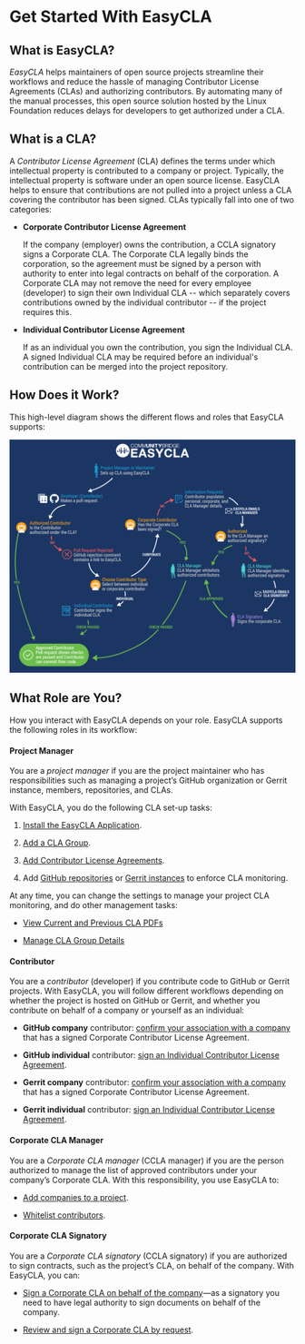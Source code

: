# Get Started With EasyCLA

## What is EasyCLA?
_EasyCLA_ helps maintainers of open source projects streamline their workflows and reduce the hassle of managing Contributor License Agreements (CLAs) and authorizing contributors. By automating many of the manual processes, this open source solution hosted by the Linux Foundation reduces delays for developers to get authorized under a CLA.

## What is a CLA?
A _Contributor License Agreement_ (CLA) defines the terms under which intellectual property is contributed to a company or project. Typically, the intellectual property is software under an open source license. EasyCLA helps to ensure that contributions are not pulled into a project unless a CLA covering the contributor has been signed. CLAs typically fall into one of two categories:

* **Corporate Contributor License Agreement**

   If the company (employer) owns the contribution, a CCLA signatory signs a Corporate CLA. The Corporate CLA legally binds the corporation, so the agreement must be signed by a person with authority to enter into legal contracts on behalf of the corporation. A Corporate CLA may not remove the need for every employee (developer) to sign their own Individual CLA -- which separately covers contributions owned by the individual contributor -- if the project requires this.

* **Individual Contributor License Agreement**

   If as an individual you own the contribution, you sign the Individual CLA. A signed Individual CLA may be required before an individual's contribution can be merged into the project repository.

## How Does it Work?
This high-level diagram shows the different flows and roles that EasyCLA supports:

![CLA Diagram](imgs/cla_diagram_v8.png)	

## What Role are You?
How you interact with EasyCLA depends on your role. EasyCLA supports the following roles in its workflow:

#### Project Manager
You are a _project manager_ if you are the project maintainer who has responsibilities such as managing a project’s GitHub organization or Gerrit instance, members, repositories, and CLAs.

With EasyCLA, you do the following CLA set-up tasks:

1. [Install the EasyCLA Application](install-the-easycla-application.md).

1. [Add a CLA Group](add-a-cla-group.md).

1. [Add Contributor License Agreements](add-contributor-license-agreements).

1. Add [GitHub repositories](add-github-repositories-to-cla-monitoring-or-remove-them-from-cla-monitoring.md) or [Gerrit instances](add-gerrit-instances-to-cla-monitoring-or-delete-them-from-cla-monitoring.md) to enforce CLA monitoring.

At any time, you can change the settings to manage your project CLA monitoring, and do other management tasks:

* [View Current and Previous CLA PDFs](view-current-and-previous-cla-pdfs.md)

* [Manage CLA Group Details](manage-cla-group-details.md)

#### Contributor
You are a _contributor_ (developer) if you contribute code to GitHub or Gerrit projects. With EasyCLA, you will follow different workflows depending on whether the project is hosted on GitHub or Gerrit, and whether you contribute on behalf of a company or yourself as an individual:

* **GitHub company** contributor: [confirm your association with a company](contribute-to-a-github-company-project.md) that has a signed Corporate Contributor License Agreement.

* **GitHub individual** contributor: [sign an Individual Contributor License Agreement](sign-a-cla-as-an-individual-contributor-to-github.md).

* **Gerrit company** contributor: [confirm your association with a company](contribute-to-a-gerrit-project.md) that has a signed Corporate Contributor License Agreement.

* **Gerrit individual** contributor: [sign an Individual Contributor License Agreement](contribute-to-a-gerrit-project.md).

#### Corporate CLA Manager
You are a _Corporate CLA manager_ (CCLA manager) if you are the person authorized to manage the list of approved contributors under your company’s Corporate CLA. With this responsibility, you use EasyCLA to:

* [Add companies to a project](add-a-company-to-a-project.md).

* [Whitelist contributors](whitelist-contributors.md).

#### Corporate CLA Signatory
You are a _Corporate CLA signatory_ (CCLA signatory) if you are authorized to sign contracts, such as the project’s CLA, on behalf of the company. With EasyCLA, you can:

* [Sign a Corporate CLA on behalf of the company](sign-a-corporate-cla-on-behalf-of-the-company.md)—as a signatory you need to have legal authority to sign documents on behalf of the company.

* [Review and sign a Corporate CLA by request](review-and-sign-a-corporate-cla-by-request.md).